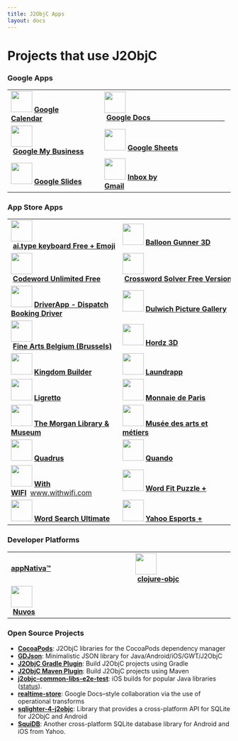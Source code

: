 ```yaml
---
title: J2ObjC Apps
layout: docs
---
```


# Projects that use J2ObjC

### Google Apps

<table>
 <tr><td>
 <img src="http://a3.mzstatic.com/us/r30/Purple69/v4/f6/64/5a/f6645ab0-33a3-5c5d-cc38-ffeee3848a08/icon175x175.png" width="48" height="48">&nbsp;<b><a href="https://itunes.apple.com/app/id909319292">Google Calendar</a></b>&nbsp;&nbsp;&nbsp;&nbsp;&nbsp;&nbsp;&nbsp;&nbsp;&nbsp;&nbsp;&nbsp;&nbsp;&nbsp;&nbsp;&nbsp;&nbsp;&nbsp;&nbsp;&nbsp;&nbsp;&nbsp;&nbsp;&nbsp;&nbsp;&nbsp;&nbsp;
 </td><td>
 <img src="http://a3.mzstatic.com/us/r30/Purple3/v4/f3/09/1c/f3091c01-8cbc-b0cc-8784-21161b2ae95b/icon175x175.png" width="48" height="48">&nbsp;<b><a href="https://itunes.apple.com/us/app/google-docs/id842842640?mt=8">Google&nbsp;Docs&nbsp;&nbsp;&nbsp;&nbsp;&nbsp;&nbsp;&nbsp;&nbsp;&nbsp;&nbsp;&nbsp;&nbsp;&nbsp;&nbsp;&nbsp;&nbsp;&nbsp;&nbsp;&nbsp;&nbsp;&nbsp;&nbsp;&nbsp;&nbsp;&nbsp;&nbsp;&nbsp;&nbsp;&nbsp;&nbsp;&nbsp;&nbsp;&nbsp;&nbsp;&nbsp;&nbsp;&nbsp;&nbsp;&nbsp;</a></b>
 </td></tr>
 
 <tr><td>
 <img src="http://a3.mzstatic.com/us/r30/Purple7/v4/cf/b3/8c/cfb38c33-d0e0-348d-df63-40899cc04b5e/icon175x175.jpeg" width="48" height="48">&nbsp;<b><a href="https://itunes.apple.com/app/id853371601">Google&nbsp;My&nbsp;Business</a></b>
 </td><td>
 <img src="http://a2.mzstatic.com/us/r30/Purple3/v4/e4/ef/17/e4ef1745-23bb-3090-2260-50287aefa0f0/mzl.vxjekxvy.175x175-75.jpg" width="48" height="48">&nbsp;<b><a href="https://itunes.apple.com/us/app/google-sheets/id842849113?mt=8">Google&nbsp;Sheets</a></b>
 </td></tr>
 
 <tr><td>
 <img src="http://a4.mzstatic.com/us/r30/Purple6/v4/89/80/3b/89803bd9-6933-80bd-4031-9a6a04196518/icon175x175.jpeg" width="48" height="48">&nbsp;<b><a href="https://itunes.apple.com/us/app/google-slides/id879478102?mt=8">Google&nbsp;Slides</a></b>
 </td><td>
 <img src="http://a2.mzstatic.com/us/r30/Purple18/v4/34/82/61/34826187-7575-d60c-5844-5eeb5c9efdbe/icon175x175.jpeg" width="48" height="48">&nbsp;<b><a href="https://itunes.apple.com/app/id905060486">Inbox by Gmail</a></b>&nbsp;&nbsp;&nbsp;&nbsp;&nbsp;&nbsp;&nbsp;&nbsp;&nbsp;&nbsp;&nbsp;&nbsp;&nbsp;&nbsp;&nbsp;&nbsp;&nbsp;&nbsp;&nbsp;&nbsp;&nbsp;&nbsp;&nbsp;&nbsp;&nbsp;&nbsp;&nbsp;
 </td></tr>
</table>

### App Store Apps

<table>
 <tr><td>
 <img src="http://a1.mzstatic.com/us/r30/Purple49/v4/6e/d2/1b/6ed21b93-3ee0-e143-e583-97690d61418b/icon175x175.jpeg" width="48" height="48">&nbsp;<b><a href="https://itunes.apple.com/us/app/ai.type-keyboard-free-+-emoji/id916548141?mt=8">ai.type&nbsp;keyboard&nbsp;Free&nbsp;+&nbsp;Emoji</a></b>
 </td><td>
 <img src="http://a3.mzstatic.com/us/r1000/119/Purple2/v4/27/92/31/27923129-fc90-2cb9-ae52-f588bc2404eb/mzl.vvbluzab.175x175-75.jpg" width="48" height="48">&nbsp;<b><a href="https://itunes.apple.com/us/app/balloon-gunner-3d/id650873188?ls=1&mt=8">Balloon&nbsp;Gunner&nbsp;3D</a></b>
 </td></tr>

 <tr><td>
 <img src="http://a3.mzstatic.com/us/r30/Purple18/v4/30/01/25/300125cb-b3f4-e73d-2563-dc544a0f4af8/icon175x175.jpeg" width="48" height="48">&nbsp;<b><a href="https://itunes.apple.com/us/app/codeword-unlimited-free/id643961117?mt=8">Codeword&nbsp;Unlimited&nbsp;Free</a></b>
 </td><td>
 <img src="http://a3.mzstatic.com/us/r30/Purple6/v4/af/a4/ab/afa4ab14-fbca-6c0e-4c3b-d984b4730214/mzl.oqjfevxa.175x175-75.jpg" width="48" height="48">&nbsp;<b><a href="https://itunes.apple.com/us/app/crossword-solver-free-version/id668459828?ls=1&mt=8">Crossword&nbsp;Solver&nbsp;Free&nbsp;Version</a></b>
 </td></tr>

 <tr><td>
 <img src="http://a4.mzstatic.com/us/r30/Purple4/v4/a9/e6/ea/a9e6ea42-da69-67e3-50d6-18292e635b79/mzl.mjvsdtme.175x175-75.jpg" width="48" height="48">&nbsp;<b><a href="https://itunes.apple.com/us/app/taxistartup-driver/id789688951">DriverApp - Dispatch Booking Driver</a></b>
 </td><td>
 <img src="http://a4.mzstatic.com/us/r30/Purple6/v4/55/21/38/55213894-03aa-dda1-677b-4f16afa16cec/icon175x175.png" width="48" height="48">&nbsp;<b><a href="https://itunes.apple.com/us/app/dulwich-picture-gallery/id1050936561?mt=8">Dulwich&nbsp;Picture&nbsp;Gallery</a></b>  </td></tr>

 <tr><td>
 <img src="http://a1.mzstatic.com/us/r30/Purple69/v4/17/c6/fc/17c6fc44-f363-8f27-167c-48d5734ff9d7/icon175x175.png" width="48" height="48">&nbsp;<b><a href="https://itunes.apple.com/us/app/fine-arts-belgium-brussels/id1036745311?mt=8">Fine&nbsp;Arts&nbsp;Belgium&nbsp;(Brussels)</a></b> 
 </td><td>
 <img src="http://a1.mzstatic.com/us/r30/Purple/v4/66/ef/5b/66ef5bdc-7d87-ab6d-46ee-7f58df0fb72d/mzl.hffwosrc.175x175-75.jpg" width="48" height="48">&nbsp;<b><a href="https://itunes.apple.com/gb/app/hordz-3d/id672852382">Hordz&nbsp;3D</a></b>
 </td></tr>

 <tr><td>
 <img src="http://a3.mzstatic.com/us/r1000/067/Purple2/v4/28/02/bc/2802bc4e-02ec-2031-cb1f-bcbe353d1f6f/mzl.mkxwwpcj.175x175-75.jpg" width="48" height="48">&nbsp;<b><a href="https://itunes.apple.com/us/app/kingdom-builder/id581197776?l=de&ls=1&mt=8">Kingdom&nbsp;Builder</a></b> 
 </td><td>
 <img src="http://a2.mzstatic.com/us/r30/Purple3/v4/95/54/87/95548735-2447-d15c-31db-070101ab90e2/icon175x175.jpeg" width="48" height="48">&nbsp;<b><a href="https://itunes.apple.com/app/gb/id911852463?mt=8">Laundrapp</a></b>
 </td></tr>

 <tr><td>
 <img src="http://a1.mzstatic.com/us/r1000/060/Purple/v4/c2/b4/0d/c2b40dbf-2c34-8994-d86b-9556b1c5595a/mzl.aaxqdidd.175x175-75.jpg" width="48" height="48">&nbsp;<b><a href="https://itunes.apple.com/us/app/ligretto/id627380827?mt=8">Ligretto</a></b>
 </td><td>
 <img src="http://a3.mzstatic.com/us/r30/Purple7/v4/2d/6d/78/2d6d785c-c685-6e17-1234-18353b57af31/icon175x175.png" width="48" height="48">&nbsp;<b><a href="https://itunes.apple.com/us/app/monnaie-de-paris/id1024977735?mt=8">Monnaie&nbsp;de&nbsp;Paris</a></b> 
 </td></tr>

 <tr><td>
 <img src="http://a3.mzstatic.com/eu/r30/Purple1/v4/f3/87/7a/f3877a6a-42e8-7d7f-9fc9-e1519f873675/icon175x175.png" width="48" height="48">&nbsp;<b><a href="https://itunes.apple.com/gb/app/the-morgan-library-museum/id997116053?mt=8">The Morgan Library &amp; Museum</a></b> 
 </td><td>
 <img src="http://a2.mzstatic.com/eu/r30/Purple7/v4/b9/3d/e3/b93de35d-304e-0b4c-8b89-e4c36405f10c/icon175x175.png" width="48" height="48">&nbsp;<b><a href="https://itunes.apple.com/gb/app/musee-des-arts-et-metiers/id1005605794?mt=8">Mus&eacute;e des arts et m&eacute;tiers</a></b> 
 </td></tr>

 <tr><td>
 <img src="http://a4.mzstatic.com/us/r30/Purple/v4/66/be/c9/66bec9a8-fd60-5c07-876c-a8e4acbd3029/mzl.nzvhdrln.175x175-75.jpg" width="48" height="48">&nbsp;<b><a href="https://itunes.apple.com/us/app/quadrus/id773251281?mt=8">Quadrus</a></b>
 </td><td>
 <img src="http://a1.mzstatic.com/us/r30/Purple5/v4/b7/79/4a/b7794ae4-cbd2-59ad-57a0-fd2783ceeec9/icon175x175.png" width="48" height="48">&nbsp;<b><a href="https://itunes.apple.com/us/app/id921359196">Quando</a></b>
 </td></tr>

 <tr><td>
 <img src="http://info.motionext.com/content/data/2014/08/logo_48x48.png" width="48" height="48">&nbsp;<b><a href="https://itunes.apple.com/us/app/with-wifi/id741277613?ls=1&mt=8">With WIFI</a></b>&nbsp;&nbsp;<a href="http://www.withwifi.com/">www.withwifi.com</a>
 </td><td>
 <img src="http://a5.mzstatic.com/us/r30/Purple7/v4/7d/23/86/7d238677-fe2f-2818-cceb-4b7fc51e0c9c/icon175x175.jpeg" width="48" height="48">&nbsp;<b><a href="https://itunes.apple.com/us/app/word-fit-puzzle-+/id678426772?mt=8">Word&nbsp;Fit&nbsp;Puzzle&nbsp;+</a></b>
 </td></tr>

 <tr><td>
 <img src="http://a1.mzstatic.com/us/r30/Purple2/v4/22/1f/f2/221ff26d-4630-71f6-9457-b448b30492d7/mzl.aptusiqe.175x175-75.jpg" width="48" height="48">&nbsp;<b><a href="https://itunes.apple.com/us/app/word-search-ultimate/id643964085?mt=8">Word&nbsp;Search&nbsp;Ultimate</a></b>
 </td><td>
 <img src="http://a3.mzstatic.com/us/r30/Purple60/v4/d8/e9/bd/d8e9bd11-ffa9-9e7b-4714-3a8d9cee07f7/icon175x175.png" width="48" height="48">&nbsp;<b><a href="https://itunes.apple.com/us/app/yahoo-esports/id1100906320">Yahoo&nbsp;Esports&nbsp;+</a></b>
 </td></tr>
</table>

### Developer Platforms

<table>
 <tr><td>
 <b><a href="http://www.appnativa.com/">appNativa™</a></b>
 </td><td>
 <img src="https://github.global.ssl.fastly.net/images/modules/logos_page/GitHub-Mark.png" width="48" height="48">&nbsp;<b><a href="https://github.com/galdolber/clojure-objc">clojure&#x2011;objc</a></b>&nbsp;&nbsp;&nbsp;&nbsp;&nbsp;&nbsp;&nbsp;&nbsp;&nbsp;&nbsp;&nbsp;&nbsp;&nbsp;&nbsp;&nbsp;&nbsp;&nbsp;&nbsp;&nbsp;&nbsp;&nbsp;&nbsp;&nbsp;&nbsp;&nbsp;&nbsp;&nbsp;&nbsp;&nbsp;&nbsp;&nbsp;&nbsp;&nbsp;&nbsp;&nbsp;&nbsp;
 </td></tr>
 <tr><td>
 <img src="http://www.nuvos.com/img/nuvos-logo.png" width="48" height="48">&nbsp;<b><a href="http://www.nuvos.com">Nuvos</a></b>&nbsp;&nbsp;&nbsp;&nbsp;&nbsp;&nbsp;&nbsp;&nbsp;&nbsp;&nbsp;&nbsp;&nbsp;&nbsp;&nbsp;&nbsp;&nbsp;&nbsp;&nbsp;&nbsp;&nbsp;&nbsp;&nbsp;&nbsp;&nbsp;&nbsp;&nbsp;&nbsp;&nbsp;&nbsp;&nbsp;&nbsp;&nbsp;&nbsp;&nbsp;&nbsp;&nbsp;&nbsp;&nbsp;&nbsp;&nbsp;&nbsp;&nbsp;&nbsp;&nbsp;&nbsp;&nbsp;&nbsp;&nbsp;&nbsp;
 </td></tr>
</table>

### Open Source Projects

- **[CocoaPods](http://cocoapods.org/?q=j2objc)**: J2ObjC libraries for the CocoaPods dependency manager
- **[GDJson](https://github.com/goodow/realtime-json)**: Minimalistic JSON library for Java/Android/iOS/GWT/J2ObjC
- **[J2ObjC Gradle Plugin](https://github.com/j2objc-contrib/j2objc-gradle)**: Build J2ObjC projects using Gradle
- **[J2ObjC Maven Plugin](https://github.com/smoope/j2objc-maven-plugin)**: Build J2ObjC projects using Maven
- **[j2objc-common-libs-e2e-test](https://github.com/j2objc-contrib/j2objc-common-libs-e2e-test)**: iOS builds for popular Java libraries ([status](https://travis-ci.org/j2objc-contrib/j2objc-common-libs-e2e-test)).
- **[realtime-store](https://github.com/goodow/realtime-store)**: Google Docs–style collaboration via the use of operational transforms
- **[sqlighter-4-j2objc](https://github.com/vals-productions/sqlighter)**: Library that provides a cross-platform API for SQLite for J2ObjC and Android
- **[SquiDB](https://github.com/yahoo/squidb)**: Another cross-platform SQLite database library for Android and iOS from Yahoo.
